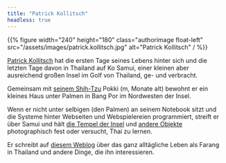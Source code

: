 ```yaml
---
title: "Patrick Kollitsch"
headless: true
---
```


{{% figure width="240" height="180" class="authorimage float-left" src="/assets/images/patrick.kollitsch.jpg" alt="Patrick Kollitsch" / %}}

<span class="fn n"><a class="url" href="http://kollitsch.de/"><span class="given-name">Patrick</span> <span class="family-name">Kollitsch</span></a></span> hat die ersten <span class="is-datediff" data-from="1975-07-05"></span> Tage seines Lebens hinter sich und die letzten <span class="is-datediff" data-from="2005-01-08"></span> Tage davon in <span class="adr country-name">Thailand</span> auf Ko Samui, einer kleinen aber ausreichend großen Insel im Golf von Thailand, ge- und verbracht.</p><p>Gemeinsam mit <a class="url" href="https://samui-samui.de/thema/shihtzu/">seinem Shih-Tzu</a> Pokki (m, <span class="is-datediff-month" data-from="2005-11-15"></span> Monate alt) bewohnt er ein kleines Haus unter Palmen in Bang Por im Nordwesten der Insel.

Wenn er nicht unter selbigen (den Palmen) an seinem Notebook sitzt und die Systeme hinter Webseiten und Webspielereien programmiert, streift er über Samui und hält <a class="url" href="http://flickr.com/photos/schreibblogade/tags/wat">die Tempel der Insel</a> und <a href="http://flickr.com/photos/schreibblogade/" class="url">andere Objekte</a> photographisch  fest oder versucht, Thai zu lernen.</p><p>Er schreibt auf <a class="url" href="https://samui-samui.de/">diesem Weblog</a>   über das ganz alltägliche Leben als Farang in Thailand und andere Dinge, die ihn interessieren.


